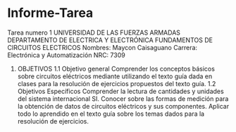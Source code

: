 # Informe-Tarea
Tarea numero 1
UNIVERSIDAD DE LAS FUERZAS ARMADAS DEPARTAMENTO DE ELECTRICA Y ELECTRÓNICA FUNDAMENTOS DE CIRCUITOS ELECTRICOS
Nombres: Maycon Caisaguano
Carrera: Electrónica y Automatización 
NRC: 7309
1. OBJETIVOS
1.1 Objetivo general
Comprender los conceptos básicos sobre circuitos eléctricos mediante utilizando el texto guía dada en clases para la resolución de ejercicios propuestos del texto guía.
1.2 Objetivos Específicos
Comprender la lectura de cantidades y unidades del sistema internacional SI.
Conocer sobre las formas de medición para la obtención de datos de circuitos eléctricos y sus componentes.
Aplicar todo lo aprendido en el texto guía sobre los temas dados para la resolución de ejercicios.

